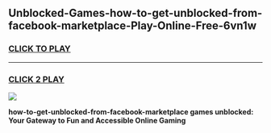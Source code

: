 
## Unblocked-Games-how-to-get-unblocked-from-facebook-marketplace-Play-Online-Free-6vn1w
<h3>
<a href="https://premium76.site?title=how-to-get-unblocked-from-facebook-marketplace&ref=26A">CLICK TO PLAY</a></h3>
<hr>

<h3>
<a href="https://premium76.site?title=how-to-get-unblocked-from-facebook-marketplace&ref=26A">CLICK 2 PLAY</a>
  
</h3>

<a href="https://premium76.site?title=how-to-get-unblocked-from-facebook-marketplace&ref=26A"><img src="https://clearcache.store/games.png"></a>


**how-to-get-unblocked-from-facebook-marketplace games unblocked: Your Gateway to Fun and Accessible Online Gaming**

